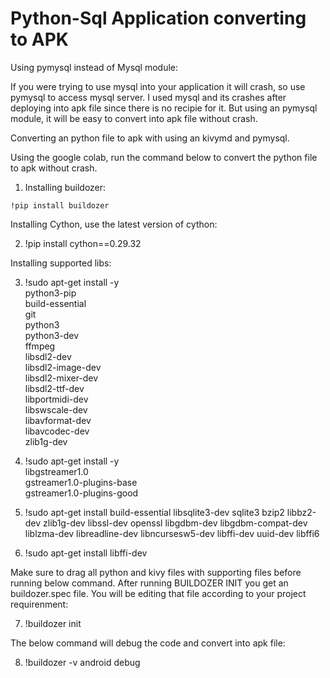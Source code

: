 # Python-Sql Application converting to APK

Using pymysql instead of Mysql module:

If you were trying to use mysql into your application it will crash, so use pymysql to access mysql server. I used mysql and its crashes after deploying into apk file since there is no recipie for it. But using an pymysql module, it will be easy to convert into apk file without crash. 


Converting an python file to apk with using an kivymd and pymysql.

Using the google colab, run the command below to convert the python file to apk without crash. 

1) Installing buildozer:

``` !pip install buildozer ```

Installing Cython, use the latest version of cython:

2) !pip install cython==0.29.32

Installing supported libs:

3) !sudo apt-get install -y \
    python3-pip \
    build-essential \
    git \
    python3 \
    python3-dev \
    ffmpeg \
    libsdl2-dev \
    libsdl2-image-dev \
    libsdl2-mixer-dev \
    libsdl2-ttf-dev \
    libportmidi-dev \
    libswscale-dev \
    libavformat-dev \
    libavcodec-dev \
    zlib1g-dev

4) !sudo apt-get install -y \
    libgstreamer1.0 \
    gstreamer1.0-plugins-base \
    gstreamer1.0-plugins-good


5) !sudo apt-get install build-essential libsqlite3-dev sqlite3 bzip2 libbz2-dev zlib1g-dev libssl-dev openssl libgdbm-dev libgdbm-compat-dev liblzma-dev libreadline-dev libncursesw5-dev libffi-dev uuid-dev libffi6

6) !sudo apt-get install libffi-dev

Make sure to drag all python and kivy files with supporting files before running below command. After running BUILDOZER INIT you get an buildozer.spec file. 
You will be editing that file according to your project requirenment:

7) !buildozer init

The below command will debug the code and convert into apk file:

8) !buildozer -v android debug
